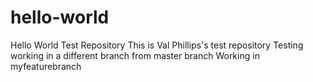 # hello-world
Hello World Test Repository
This is Val Phillips's test repository
Testing working in a different branch  from master branch
Working in myfeaturebranch
